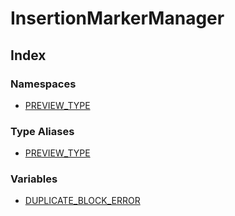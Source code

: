 # InsertionMarkerManager

## Index

### Namespaces

- [PREVIEW_TYPE](namespaces/PREVIEW_TYPE/index.md)

### Type Aliases

- [PREVIEW_TYPE](type-aliases/PREVIEW_TYPE.md)

### Variables

- [DUPLICATE_BLOCK_ERROR](variables/DUPLICATE_BLOCK_ERROR.md)
